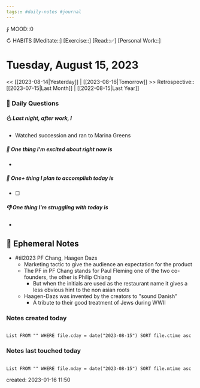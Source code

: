 ```yaml
---
tags:: #daily-notes #journal
---
```


⨑ MOOD::0

↻ HABITS
[Meditate::]
[Exercise::]
[Read::✅]
[Personal Work::]

# Tuesday, August 15, 2023

<< [[2023-08-14|Yesterday]] | [[2023-08-16|Tomorrow]] >>
Retrospective:: [[2023-07-15|Last Month]] | [[2022-08-15|Last Year]]

### 📅 Daily Questions

##### 🌜 Last night, after work, I

- Watched succession and ran to Marina Greens

##### 🙌 One thing I'm excited about right now is

-

##### 🚀 One+ thing I plan to accomplish today is

- [ ]

##### 👎 One thing I'm struggling with today is

-

## 📝 Ephemeral Notes

- #til2023 PF Chang, Haagen Dazs
	- Marketing tactic to give the audience an expectation for the product
	- The PF in PF Chang stands for Paul Fleming one of the two co-founders, the other is Philip Chiang
		- But when the initials are used as the restaurant name it gives a less obvious hint to the non asian roots
	- Haagen-Dazs was invented by the creators to "sound Danish"
		- A tribute to their good treatment of Jews during WWII

### Notes created today

```dataview

List FROM "" WHERE file.cday = date("2023-08-15") SORT file.ctime asc

```

### Notes last touched today

```dataview

List FROM "" WHERE file.mday = date("2023-08-15") SORT file.mtime asc

```

created: 2023-01-16 11:50
